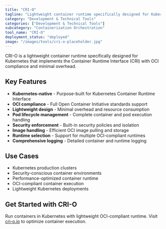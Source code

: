 ```yaml
---
title: "CRI-O"
tagline: "Lightweight container runtime specifically designed for Kubernetes"
category: "Development & Technical Tools"
categories: ["Development & Technical Tools"]
subcategory: "Containerization Orchestration"
tool_name: "CRI-O"
deployment_status: "deployed"
image: "/images/tools/cri-o-placeholder.jpg"
---
```

CRI-O is a lightweight container runtime specifically designed for Kubernetes that implements the Container Runtime Interface (CRI) with OCI compliance and minimal overhead.

## Key Features

- **Kubernetes-native** - Purpose-built for Kubernetes Container Runtime Interface
- **OCI compliance** - Full Open Container Initiative standards support
- **Lightweight design** - Minimal overhead and resource consumption
- **Pod lifecycle management** - Complete container and pod execution handling
- **Security enforcement** - Built-in security policies and isolation
- **Image handling** - Efficient OCI image pulling and storage
- **Runtime selection** - Support for multiple OCI-compliant runtimes
- **Comprehensive logging** - Detailed container and runtime logging

## Use Cases

- Kubernetes production clusters
- Security-conscious container environments
- Performance-optimized container runtime
- OCI-compliant container execution
- Lightweight Kubernetes deployments

## Get Started with CRI-O

Run containers in Kubernetes with lightweight OCI-compliant runtime. Visit [cri-o.io](https://cri-o.io) to optimize container execution.